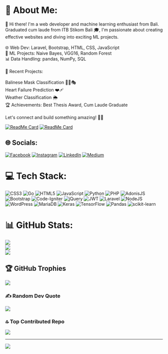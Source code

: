 # 💫 About Me:
👋 Hi there! I'm a web developer and machine learning enthusiast from Bali. Graduated cum laude from ITB Stikom Bali 🎓, I'm passionate about creating effective websites and diving into exciting ML projects.<br><br>🌐 Web Dev: Laravel, Bootstrap, HTML, CSS, JavaScript<br>🤖 ML Projects: Naive Bayes, VGG16, Random Forest<br>📊 Data Handling: pandas, NumPy, SQL<br><br>🚀 Recent Projects:<br><br>Balinese Mask Classification 🕵️‍♂️🎭<br>Heart Failure Prediction ❤️‍🩹<br>Weather Classification 🌦️<br>🏆 Achievements: Best Thesis Award, Cum Laude Graduate<br><br>Let's connect and build something amazing! 🚀✨

[![ReadMe Card](https://github-readme-stats.vercel.app/api/pin/?username=imadehermanto&repo=balinese-mask-classification)]([https://github.com/imadehermanto/balinese-mask-classification](https://github.com/imadehermanto/balinese-mask-classification))
[![ReadMe Card](https://github-readme-stats.vercel.app/api/pin/?username=imadehermanto&repo=weather-type-classification )]([https://github.com/imadehermanto/balinese-mask-classification](https://github.com/imadehermanto/weather-type-classification))



## 🌐 Socials:
[![Facebook](https://img.shields.io/badge/Facebook-%231877F2.svg?logo=Facebook&logoColor=white)](https://facebook.com/https://web.facebook.com/dto.gent) [![Instagram](https://img.shields.io/badge/Instagram-%23E4405F.svg?logo=Instagram&logoColor=white)](https://instagram.com/https://www.instagram.com/hermanto_imade) [![LinkedIn](https://img.shields.io/badge/LinkedIn-%230077B5.svg?logo=linkedin&logoColor=white)](https://linkedin.com/in/www.linkedin.com/in/imadehermanto) [![Medium](https://img.shields.io/badge/Medium-12100E?logo=medium&logoColor=white)](https://medium.com/@https://medium.com/@imadehermanto) 

# 💻 Tech Stack:
![CSS3](https://img.shields.io/badge/css3-%231572B6.svg?style=for-the-badge&logo=css3&logoColor=white) ![Go](https://img.shields.io/badge/go-%2300ADD8.svg?style=for-the-badge&logo=go&logoColor=white) ![HTML5](https://img.shields.io/badge/html5-%23E34F26.svg?style=for-the-badge&logo=html5&logoColor=white) ![JavaScript](https://img.shields.io/badge/javascript-%23323330.svg?style=for-the-badge&logo=javascript&logoColor=%23F7DF1E) ![Python](https://img.shields.io/badge/python-3670A0?style=for-the-badge&logo=python&logoColor=ffdd54) ![PHP](https://img.shields.io/badge/php-%23777BB4.svg?style=for-the-badge&logo=php&logoColor=white) ![AdonisJS](https://img.shields.io/badge/adonisjs-%23220052.svg?style=for-the-badge&logo=adonisjs&logoColor=white) ![Bootstrap](https://img.shields.io/badge/bootstrap-%238511FA.svg?style=for-the-badge&logo=bootstrap&logoColor=white) ![Code-Igniter](https://img.shields.io/badge/CodeIgniter-%23EF4223.svg?style=for-the-badge&logo=codeIgniter&logoColor=white) ![jQuery](https://img.shields.io/badge/jquery-%230769AD.svg?style=for-the-badge&logo=jquery&logoColor=white) ![JWT](https://img.shields.io/badge/JWT-black?style=for-the-badge&logo=JSON%20web%20tokens) ![Laravel](https://img.shields.io/badge/laravel-%23FF2D20.svg?style=for-the-badge&logo=laravel&logoColor=white) ![NodeJS](https://img.shields.io/badge/node.js-6DA55F?style=for-the-badge&logo=node.js&logoColor=white) ![WordPress](https://img.shields.io/badge/WordPress-%23117AC9.svg?style=for-the-badge&logo=WordPress&logoColor=white) ![MariaDB](https://img.shields.io/badge/MariaDB-003545?style=for-the-badge&logo=mariadb&logoColor=white) ![Keras](https://img.shields.io/badge/Keras-%23D00000.svg?style=for-the-badge&logo=Keras&logoColor=white) ![TensorFlow](https://img.shields.io/badge/TensorFlow-%23FF6F00.svg?style=for-the-badge&logo=TensorFlow&logoColor=white) ![Pandas](https://img.shields.io/badge/pandas-%23150458.svg?style=for-the-badge&logo=pandas&logoColor=white) ![scikit-learn](https://img.shields.io/badge/scikit--learn-%23F7931E.svg?style=for-the-badge&logo=scikit-learn&logoColor=white)
# 📊 GitHub Stats:
![](https://github-readme-stats.vercel.app/api?username=imadehermanto&theme=dark&hide_border=false&include_all_commits=true&count_private=true)<br/>
![](https://github-readme-streak-stats.herokuapp.com/?user=imadehermanto&theme=dark&hide_border=false)<br/>
![](https://github-readme-stats.vercel.app/api/top-langs/?username=imadehermanto&theme=dark&hide_border=false&include_all_commits=true&count_private=true&layout=compact)

## 🏆 GitHub Trophies
![](https://github-profile-trophy.vercel.app/?username=imadehermanto&theme=radical&no-frame=false&no-bg=false&margin-w=4)

### ✍️ Random Dev Quote
![](https://quotes-github-readme.vercel.app/api?type=horizontal&theme=radical)

### 🔝 Top Contributed Repo
![](https://github-contributor-stats.vercel.app/api?username=imadehermanto&limit=5&theme=dark&combine_all_yearly_contributions=true)

---
[![](https://visitcount.itsvg.in/api?id=imadehermanto&icon=0&color=0)](https://visitcount.itsvg.in)

<!-- Proudly created with GPRM ( https://gprm.itsvg.in ) -->


